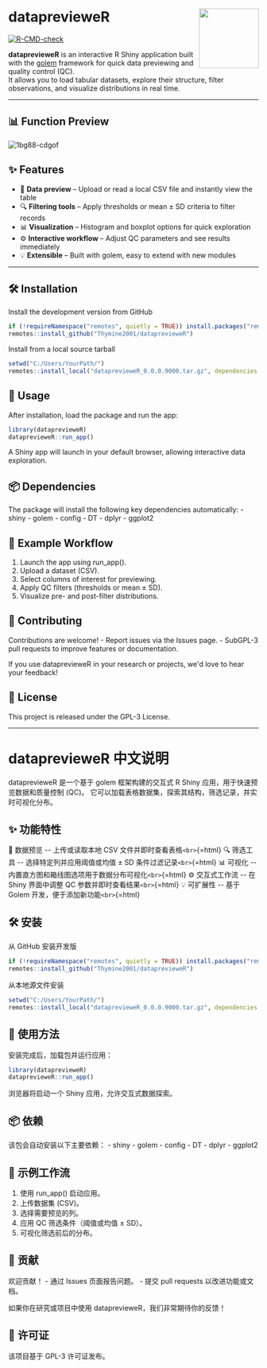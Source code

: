 # dataprevieweR <img src="https://github.com/user-attachments/assets/45bfe2ec-f067-4782-bddb-0e6e4d30ea14" align="right" width="120"/>

[![R-CMD-check](https://github.com/Thymine2001/dataprevieweR/actions/workflows/R-CMD-check.yaml/badge.svg)](https://github.com/Thymine2001/dataprevieweR/actions)

**dataprevieweR** is an interactive R Shiny application built with the [golem](https://github.com/ThinkR-open/golem) framework for quick data previewing and quality control (QC).  
It allows you to load tabular datasets, explore their structure, filter observations, and visualize distributions in real time.

---
## 📊 Function Preview
![1bg88-cdgof](https://github.com/user-attachments/assets/da7ff150-084f-4b3f-81d0-e9f02f1d5416)


## ✨ Features
- 📂 **Data preview** – Upload or read a local CSV file and instantly view the table  
- 🔍 **Filtering tools** – Apply thresholds or mean ± SD criteria to filter records  
- 📊 **Visualization** – Histogram and boxplot options for quick exploration  
- ⚙️ **Interactive workflow** – Adjust QC parameters and see results immediately  
- 💡 **Extensible** – Built with golem, easy to extend with new modules  

---

## 🛠️ Installation

Install the development version from GitHub

``` r
if (!requireNamespace("remotes", quietly = TRUE)) install.packages("remotes")
remotes::install_github("Thymine2001/dataprevieweR")
```

Install from a local source tarball

``` r
setwd("C:/Users/YourPath/")
remotes::install_local("dataprevieweR_0.0.0.9000.tar.gz", dependencies = TRUE)
```

## 🚀 Usage

After installation, load the package and run the app:

``` r
library(dataprevieweR)
dataprevieweR::run_app()
```

A Shiny app will launch in your default browser, allowing interactive
data exploration.

## 📦 Dependencies

The package will install the following key dependencies automatically: -
shiny - golem - config - DT - dplyr - ggplot2

## 📖 Example Workflow

1.  Launch the app using run_app().
2.  Upload a dataset (CSV).
3.  Select columns of interest for previewing.
4.  Apply QC filters (thresholds or mean ± SD).
5.  Visualize pre- and post-filter distributions.

## 🤝 Contributing

Contributions are welcome! - Report issues via the Issues page. - SubGPL-3
pull requests to improve features or documentation.

If you use dataprevieweR in your research or projects, we'd love to hear
your feedback!

## 📜 License

This project is released under the GPL-3 License.

------------------------------------------------------------------------

# dataprevieweR 中文说明

dataprevieweR 是一个基于 golem 框架构建的交互式 R Shiny
应用，用于快速预览数据和质量控制 (QC)。
它可以加载表格数据集，探索其结构，筛选记录，并实时可视化分布。

## ✨ 功能特性

📂 数据预览 -- 上传或读取本地 CSV 文件并即时查看表格`<br>`{=html} 🔍
筛选工具 -- 选择特定列并应用阈值或均值 ± SD 条件过滤记录`<br>`{=html} 📊
可视化 -- 内置直方图和箱线图选项用于数据分布可视化`<br>`{=html} ⚙️
交互式工作流 -- 在 Shiny 界面中调整 QC 参数并即时查看结果`<br>`{=html}
💡 可扩展性 -- 基于 Golem 开发，便于添加新功能`<br>`{=html}

## 🛠️ 安装

从 GitHub 安装开发版

``` r
if (!requireNamespace("remotes", quietly = TRUE)) install.packages("remotes")
remotes::install_github("Thymine2001/dataprevieweR")
```

从本地源文件安装

``` r
setwd("C:/Users/YourPath/")
remotes::install_local("dataprevieweR_0.0.0.9000.tar.gz", dependencies = TRUE)
```

## 🚀 使用方法

安装完成后，加载包并运行应用：

``` r
library(dataprevieweR)
dataprevieweR::run_app()
```

浏览器将启动一个 Shiny 应用，允许交互式数据探索。

## 📦 依赖

该包会自动安装以下主要依赖： - shiny - golem - config - DT - dplyr -
ggplot2

## 📖 示例工作流

1.  使用 run_app() 启动应用。
2.  上传数据集 (CSV)。
3.  选择需要预览的列。
4.  应用 QC 筛选条件（阈值或均值 ± SD）。
5.  可视化筛选前后的分布。

## 🤝 贡献

欢迎贡献！ - 通过 Issues 页面报告问题。 - 提交 pull requests
以改进功能或文档。

如果你在研究或项目中使用 dataprevieweR，我们非常期待你的反馈！

## 📜 许可证

该项目基于 GPL-3 许可证发布。
